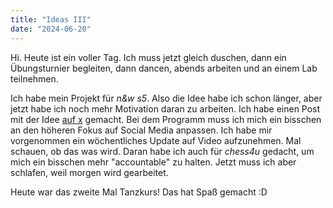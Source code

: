 ```yaml
---
title: "Ideas III"
date: "2024-06-20"
---
```


Hi. Heute ist ein voller Tag. Ich muss jetzt gleich duschen, dann ein Übungsturnier begleiten, dann dancen, abends arbeiten und an einem Lab teilnehmen.

Ich habe mein Projekt für _n&w s5_. Also die Idee habe ich schon länger, aber jetzt habe ich noch mehr Motivation daran zu arbeiten. Ich habe einen Post mit der Idee [auf x](https://x.com/nikoslwsk/status/1803923700024041691) gemacht. Bei dem Programm muss ich mich ein bisschen an den höheren Fokus auf Social Media anpassen. Ich habe mir vorgenommen ein wöchentliches Update auf Video aufzunehmen. Mal schauen, ob das was wird. Daran habe ich auch für _chess4u_ gedacht, um mich ein bisschen mehr "accountable" zu halten. Jetzt muss ich aber schlafen, weil morgen wird gearbeitet.

Heute war das zweite Mal Tanzkurs! Das hat Spaß gemacht :D
